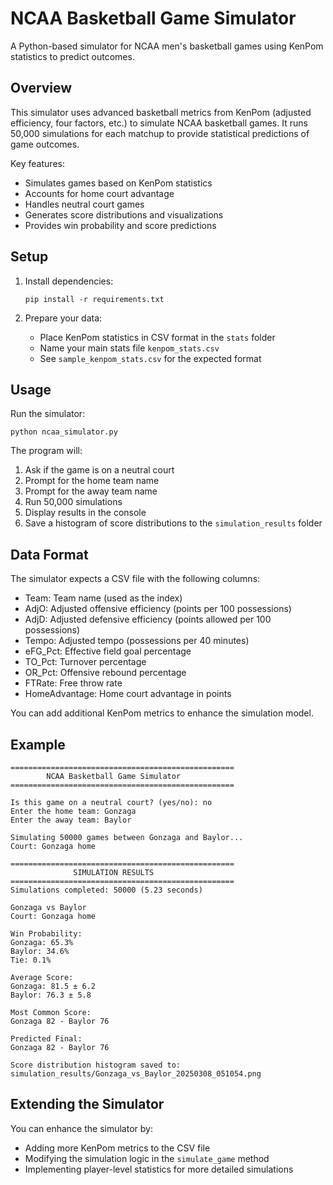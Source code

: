 # NCAA Basketball Game Simulator

A Python-based simulator for NCAA men's basketball games using KenPom statistics to predict outcomes.

## Overview

This simulator uses advanced basketball metrics from KenPom (adjusted efficiency, four factors, etc.) to simulate NCAA basketball games. It runs 50,000 simulations for each matchup to provide statistical predictions of game outcomes.

Key features:
- Simulates games based on KenPom statistics
- Accounts for home court advantage
- Handles neutral court games
- Generates score distributions and visualizations
- Provides win probability and score predictions

## Setup

1. Install dependencies:
   ```
   pip install -r requirements.txt
   ```

2. Prepare your data:
   - Place KenPom statistics in CSV format in the `stats` folder
   - Name your main stats file `kenpom_stats.csv`
   - See `sample_kenpom_stats.csv` for the expected format

## Usage

Run the simulator:
```
python ncaa_simulator.py
```

The program will:
1. Ask if the game is on a neutral court
2. Prompt for the home team name
3. Prompt for the away team name
4. Run 50,000 simulations
5. Display results in the console
6. Save a histogram of score distributions to the `simulation_results` folder

## Data Format

The simulator expects a CSV file with the following columns:
- Team: Team name (used as the index)
- AdjO: Adjusted offensive efficiency (points per 100 possessions)
- AdjD: Adjusted defensive efficiency (points allowed per 100 possessions)
- Tempo: Adjusted tempo (possessions per 40 minutes)
- eFG_Pct: Effective field goal percentage
- TO_Pct: Turnover percentage
- OR_Pct: Offensive rebound percentage
- FTRate: Free throw rate
- HomeAdvantage: Home court advantage in points

You can add additional KenPom metrics to enhance the simulation model.

## Example

```
==================================================
        NCAA Basketball Game Simulator        
==================================================

Is this game on a neutral court? (yes/no): no
Enter the home team: Gonzaga
Enter the away team: Baylor

Simulating 50000 games between Gonzaga and Baylor...
Court: Gonzaga home

==================================================
              SIMULATION RESULTS               
==================================================
Simulations completed: 50000 (5.23 seconds)

Gonzaga vs Baylor
Court: Gonzaga home

Win Probability:
Gonzaga: 65.3%
Baylor: 34.6%
Tie: 0.1%

Average Score:
Gonzaga: 81.5 ± 6.2
Baylor: 76.3 ± 5.8

Most Common Score:
Gonzaga 82 - Baylor 76

Predicted Final:
Gonzaga 82 - Baylor 76

Score distribution histogram saved to: simulation_results/Gonzaga_vs_Baylor_20250308_051054.png
```

## Extending the Simulator

You can enhance the simulator by:
- Adding more KenPom metrics to the CSV file
- Modifying the simulation logic in the `simulate_game` method
- Implementing player-level statistics for more detailed simulations 